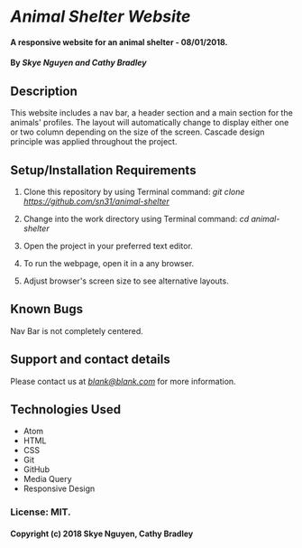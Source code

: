 # _Animal Shelter Website_

#### A responsive website for an animal shelter - 08/01/2018.

#### By _Skye Nguyen and Cathy Bradley_

## Description

This website includes a nav bar, a header section and a main section for the animals' profiles. The layout will automatically change to display either one or two column depending on the size of the screen. Cascade design principle was applied throughout the project.

## Setup/Installation Requirements

1. Clone this repository by using Terminal command:
*git clone https://github.com/sn31/animal-shelter*

2. Change into the work directory using Terminal command:
*cd animal-shelter*

3. Open the project in your preferred text editor.

4. To run the webpage, open it in a any browser.

5. Adjust browser's screen size to see alternative layouts.

## Known Bugs

Nav Bar is not completely centered.

## Support and contact details

Please contact us at *blank@blank.com* for more information.

## Technologies Used

* Atom
* HTML
* CSS
* Git
* GitHub
* Media Query
* Responsive Design

### License: MIT.

#### Copyright (c) 2018 Skye Nguyen, Cathy Bradley
